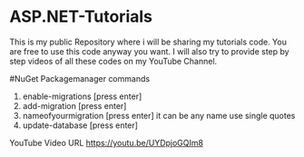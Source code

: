 # ASP.NET-Tutorials
This is my public Repository where i will be sharing my tutorials code. You are free to use this code anyway you want. I will also try to provide step by step videos of all these codes on my YouTube Channel. 


#NuGet Packagemanager commands
1. enable-migrations [press enter]
2. add-migration [press enter]
3. nameofyourmigration [press enter] it can be any name use single quotes
4. update-database [press enter]

YouTube Video URL https://youtu.be/UYDpjoGQIm8 
